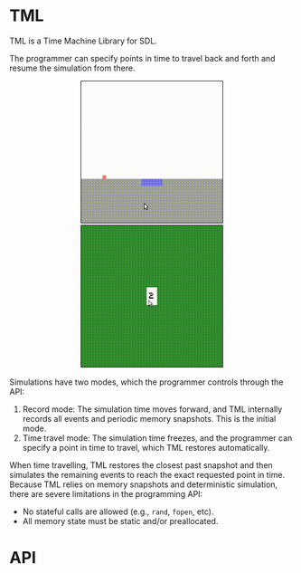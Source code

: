 # TML

TML is a Time Machine Library for SDL.

The programmer can specify points in time to travel back and forth and resume
the simulation from there.

<p align="middle">
    <img border="1" src="jump.gif" width="250">
    <img border="1" src="cards.gif" width="250">
</p>

Simulations have two modes, which the programmer controls through the API:

1. Record mode:
    The simulation time moves forward, and TML internally records all events
    and periodic memory snapshots.
    This is the initial mode.
2. Time travel mode:
    The simulation time freezes, and the programmer can specify a point in time
    to travel, which TML restores automatically.

When time travelling, TML restores the closest past snapshot and then simulates
the remaining events to reach the exact requested point in time.
Because TML relies on memory snapshots and deterministic simulation, there are
severe limitations in the programming API:

- No stateful calls are allowed (e.g., `rand`, `fopen`, etc).
- All memory state must be static and/or preallocated.

# API
